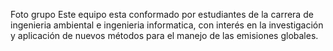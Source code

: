 Foto grupo
Este equipo esta conformado por estudiantes de la carrera de ingenieria ambiental e ingenieria informatica, con interés en la investigación y aplicación de nuevos métodos para el manejo de las emisiones globales.

